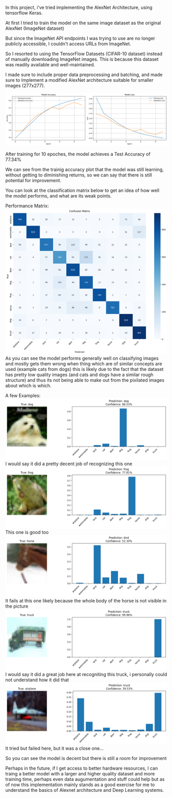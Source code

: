 In this project, i've tried implementing the AlexNet Architecture, using tensorflow Keras.

At first I tried to train the model on the same image dataset as the original AlexNet (ImageNet dataset)

But since the ImageNet API endpoints I was trying to use are no longer publicly accessible, I couldn't access URLs from ImageNet.

So I resorted to using the TensorFlow Datasets (CIFAR-10 dataset) instead of manually downloading ImageNet images. This is because this dataset was readily available and well-maintained.

I made sure to include proper data preprocessing and batching, and made sure to Implement a modified AlexNet architecture suitable for smaller images (277x277).

![performance graphs](img/graph.png)

After training for 10 epoches, the model achieves a Test Accuracy of 77.34%

We can see from the trainig accuracy plot that the model was still learning, without getting to diminishing returns, so we can say that there is still potential for improvement.

You can look at the classification matrix below to get an idea of how well the model performs, and what are its weak points.

Performance Matrix:
![matrix](img/matrix.png)
As you can see the model performs generally well on classifying images and mostly gets them wrong when thing which are of similar concepts are used (example cats from dogs) this is likely due to the fact that the dataset has pretty low quality images (and cats and dogs have a similar rough structure) and thus its not being able to make out from the pixilated images about which is which.

A few Examples:
![dog](img/dog.png)
I would say it did a pretty decent job of recognizing this one
![frog](img/frog.png)
This one is good too
![horse](img/horse.png)
It fails at this one likely because the whole body of the horse is not visible in the picture
![truck](img/truck.png)
I would say it did a great job here at recogniting this truck, i personally could not understand how it did that
![plane](img/plane.png)
It tried but failed here, but it was a close one...

So you can see the model is decent but there is still a room for improvement

Perhaps in the future, if I get access to better hardware resources, I can traing a better model with a larger and higher quality dataset and more training time, perhaps even data augumentation and stuff could help but as of now this implementation mainly stands as a good exercise for me to understand the basics of Alexnet architecture and Deep Learning systems.
